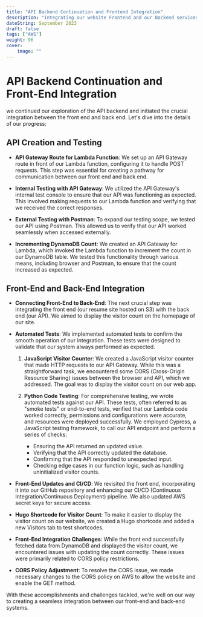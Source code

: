 ```yaml
---
title: "API Backend Continuation and Frontend Integration"
description: "Integrating our website Frontend and our Backend services to create an example Visitor Counter Stat."
dateString: September 2023
draft: false
tags: ["AWS"]
weight: 96
cover:
    image: ""
---
```


# API Backend Continuation and Front-End Integration

we continued our exploration of the API backend and initiated the crucial integration between the front end and back end. Let's dive into the details of our progress:

## API Creation and Testing

- **API Gateway Route for Lambda Function**: We set up an API Gateway route in front of our Lambda function, configuring it to handle POST requests. This step was essential for creating a pathway for communication between our front end and back end.

- **Internal Testing with API Gateway**: We utilized the API Gateway's internal test console to ensure that our API was functioning as expected. This involved making requests to our Lambda function and verifying that we received the correct responses.

- **External Testing with Postman**: To expand our testing scope, we tested our API using Postman. This allowed us to verify that our API worked seamlessly when accessed externally.

- **Incrementing DynamoDB Count**: We created an API Gateway for Lambda, which invoked the Lambda function to increment the count in our DynamoDB table. We tested this functionality through various means, including browser and Postman, to ensure that the count increased as expected.

## Front-End and Back-End Integration

- **Connecting Front-End to Back-End**: The next crucial step was integrating the front end (our resume site hosted on S3) with the back end (our API). We aimed to display the visitor count on the homepage of our site.

- **Automated Tests**: We implemented automated tests to confirm the smooth operation of our integration. These tests were designed to validate that our system always performed as expected.

  1. **JavaScript Visitor Counter**: We created a JavaScript visitor counter that made HTTP requests to our API Gateway. While this was a straightforward task, we encountered some CORS (Cross-Origin Resource Sharing) issues between the browser and API, which we addressed. The goal was to display the visitor count on our web app.

  2. **Python Code Testing**: For comprehensive testing, we wrote automated tests against our API. These tests, often referred to as "smoke tests" or end-to-end tests, verified that our Lambda code worked correctly, permissions and configurations were accurate, and resources were deployed successfully. We employed Cypress, a JavaScript testing framework, to call our API endpoint and perform a series of checks:

     - Ensuring the API returned an updated value.
     - Verifying that the API correctly updated the database.
     - Confirming that the API responded to unexpected input.
     - Checking edge cases in our function logic, such as handling uninitialized visitor counts.

- **Front-End Updates and CI/CD**: We revisited the front end, incorporating it into our GitHub repository and enhancing our CI/CD (Continuous Integration/Continuous Deployment) pipeline. We also updated AWS secret keys for secure access.

- **Hugo Shortcode for Visitor Count**: To make it easier to display the visitor count on our website, we created a Hugo shortcode and added a new Visitors tab to test shortcodes.

- **Front-End Integration Challenges**: While the front end successfully fetched data from DynamoDB and displayed the visitor count, we encountered issues with updating the count correctly. These issues were primarily related to CORS policy restrictions.

- **CORS Policy Adjustment**: To resolve the CORS issue, we made necessary changes to the CORS policy on AWS to allow the website and enable the GET method.

With these accomplishments and challenges tackled, we're well on our way to creating a seamless integration between our front-end and back-end systems. 

